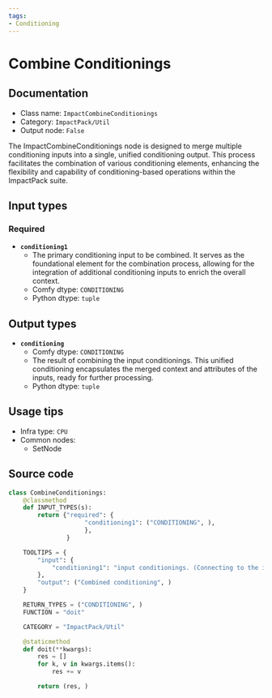 ```yaml
---
tags:
- Conditioning
---
```


# Combine Conditionings
## Documentation
- Class name: `ImpactCombineConditionings`
- Category: `ImpactPack/Util`
- Output node: `False`

The ImpactCombineConditionings node is designed to merge multiple conditioning inputs into a single, unified conditioning output. This process facilitates the combination of various conditioning elements, enhancing the flexibility and capability of conditioning-based operations within the ImpactPack suite.
## Input types
### Required
- **`conditioning1`**
    - The primary conditioning input to be combined. It serves as the foundational element for the combination process, allowing for the integration of additional conditioning inputs to enrich the overall context.
    - Comfy dtype: `CONDITIONING`
    - Python dtype: `tuple`
## Output types
- **`conditioning`**
    - Comfy dtype: `CONDITIONING`
    - The result of combining the input conditionings. This unified conditioning encapsulates the merged context and attributes of the inputs, ready for further processing.
    - Python dtype: `tuple`
## Usage tips
- Infra type: `CPU`
- Common nodes:
    - SetNode



## Source code
```python
class CombineConditionings:
    @classmethod
    def INPUT_TYPES(s):
        return {"required": {
                     "conditioning1": ("CONDITIONING", ),
                     },
                }

    TOOLTIPS = {
        "input": {
            "conditioning1": "input conditionings. (Connecting to the input slot increases the number of additional slots.)",
        },
        "output": ("Combined conditioning", )
    }

    RETURN_TYPES = ("CONDITIONING", )
    FUNCTION = "doit"

    CATEGORY = "ImpactPack/Util"

    @staticmethod
    def doit(**kwargs):
        res = []
        for k, v in kwargs.items():
            res += v

        return (res, )

```
